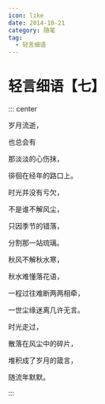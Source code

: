 ```yaml
---
icon: like
date: 2014-10-21
category: 随笔
tag:
  - 轻言细语
---
```


# 轻言细语【七】

::: center

岁月流逝，

也总会有

那淡淡的心伤抹，

徘徊在经年的路口上。

时光并没有亏欠，

不是谁不解风尘，

只因季节的错落，

分割那一站琉璃。

秋风不解秋水寒，

秋水难懂落花语，

一程过往难断两两相牵，

一世尘缘迷离几许无言。

时光走过，

散落在风尘中的碎片，

堆积成了岁月的箴言，

随流年默默。

:::
